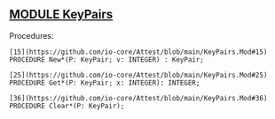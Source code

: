 
## [MODULE KeyPairs](https://github.com/io-core/Attest/blob/main/KeyPairs.Mod)

Procedures:

```
[15](https://github.com/io-core/Attest/blob/main/KeyPairs.Mod#15)  PROCEDURE New*(P: KeyPair; v: INTEGER) : KeyPair;
```
```
[25](https://github.com/io-core/Attest/blob/main/KeyPairs.Mod#25)  PROCEDURE Get*(P: KeyPair; x: INTEGER): INTEGER;
```
```
[36](https://github.com/io-core/Attest/blob/main/KeyPairs.Mod#36)  PROCEDURE Clear*(P: KeyPair);
```

